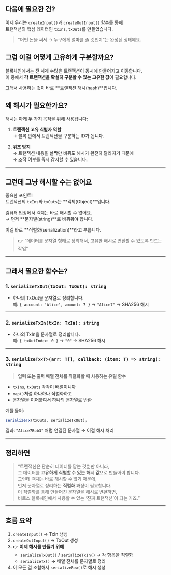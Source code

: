 ## 다음에 필요한 건?

이제 우리는 `createInput()`과 `createOutInput()` 함수를 통해  
트랜잭션의 핵심 데이터인 `txIns`, `txOuts`를 만들었습니다.

> "어떤 돈을 써서 → 누구에게 얼마를 줄 것인지"는 완성된 상태예요.

## 그럼 이걸 어떻게 고유하게 구분할까요?

블록체인에서는 전 세계 수많은 트랜잭션이 동시에 만들어지고 이동합니다.  
이 중에서 **각 트랜잭션을 확실히 구분할 수 있는 고유한 값**이 필요합니다.

그래서 사용하는 것이 바로 **트랜잭션 해시(hash)**입니다.

## **왜 해시가 필요한가요?**

해시는 아래 두 가지 목적을 위해 사용됩니다:

1. **트랜잭션 고유 식별자 역할**  
   → 블록 안에서 트랜잭션을 구분하는 ID가 됩니다.

2. **위조 방지**  
   → 트랜잭션 내용을 살짝만 바꿔도 해시가 완전히 달라지기 때문에  
   → 조작 여부를 즉시 감지할 수 있습니다.

---

## 그런데 그냥 해시할 수는 없어요

중요한 포인트!  
트랜잭션의 `txIns`와 `txOuts`는 **객체(Object)**입니다.

컴퓨터 입장에서 객체는 바로 해시할 수 없어요.  
→ 먼저 **문자열(string)**로 바꿔줘야 합니다.

이걸 바로 **직렬화(serialization)**라고 부릅니다.

> 👉 “데이터를 문자열 형태로 정리해서, 고유한 해시로 변환할 수 있도록 만드는 작업”

---

## 그래서 필요한 함수는?

### 1. `serializeTxOut(txOut: TxOut): string`

- 하나의 TxOut을 문자열로 정리합니다.  
  예: `{ account: 'Alice', amount: 7 }` → `"Alice7"` → SHA256 해시

---

### 2. `serializeTxIn(txIn: TxIn): string`

- 하나의 TxIn을 문자열로 정리합니다.  
  예: `{ txOutIndex: 0 }` → `"0"` → SHA256 해시

---

### 3. `serializeTx<T>(arr: T[], callback: (item: T) => string): string`

> **입력 또는 출력 배열 전체를 직렬화할 때 사용하는 유틸 함수**

- `txIns`, `txOuts` 각각이 배열이니까
- `map()`처럼 하나하나 직렬화하고
- 문자열을 이어붙여서 하나의 문자열로 반환

예를 들어:

```ts
serializeTx(txOuts, serializeTxOut);
```

결과: `"Alice7Bob3"` 처럼 연결된 문자열 → 이걸 해시 처리

---

## 정리하면

> “트랜잭션은 단순히 데이터를 담는 것뿐만 아니라,  
> 그 데이터를 **고유하게 식별할 수 있는 해시 값**으로 만들어야 합니다.  
> 그런데 객체는 바로 해시할 수 없기 때문에,  
> 먼저 문자열로 정리하는 **직렬화** 과정이 필요합니다.  
> 이 직렬화를 통해 만들어진 문자열을 해시로 변환하면,  
> 비로소 블록체인에서 사용할 수 있는 ‘진짜 트랜잭션’이 되는 거죠.”

---

## 흐름 요약

1. `createInput()` → TxIn 생성
2. `createOutInput()` → TxOut 생성
3. 👉 **이제 해시를 만들기 위해**
   - `serializeTxOut()` / `serializeTxIn()` → 각 항목을 직렬화
   - `serializeTx()` → 배열 전체를 문자열로 정리
4. 이 모든 걸 조합해서 `serializeRow()`로 해시 생성
